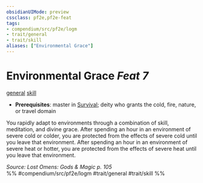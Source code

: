 ```yaml
---
obsidianUIMode: preview
cssclass: pf2e,pf2e-feat
tags:
- compendium/src/pf2e/logm
- trait/general
- trait/skill
aliases: ["Environmental Grace"]
---
```

# Environmental Grace  *Feat 7*  
[general](../../Rules/traits/general.md)  [skill](../../Rules/traits/skill.md)  

- **Prerequisites**: master in [Survival](../skills.md#Survival); deity who grants the cold, fire, nature, or travel domain

You rapidly adapt to environments through a combination of skill, meditation, and divine grace. After spending an hour in an environment of severe cold or colder, you are protected from the effects of severe cold until you leave that environment. After spending an hour in an environment of severe heat or hotter, you are protected from the effects of severe heat until you leave that environment.

*Source: Lost Omens: Gods & Magic p. 105*  
%% #compendium/src/pf2e/logm #trait/general #trait/skill %%
